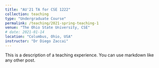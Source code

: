```yaml
---
title: "AU'21 TA for CSE 1222"
collection: teaching
type: "Undergraduate Course"
permalink: /teaching/2021-spring-teaching-1
venue: "The Ohio State University, CSE"
# date: 2021-01-14
location: "Columbus, Ohio, USA"
instructor: "Dr Diego Zaccai"
---
```


This is a description of a teaching experience. You can use markdown like any other post.
